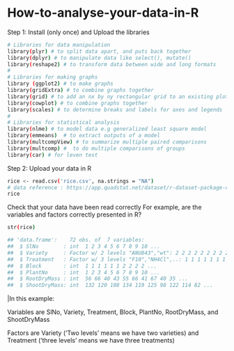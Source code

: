 # How-to-analyse-your-data-in-R

Step 1: Install (only once) and Upload the libraries
```bash
# Libraries for data manipulation
library(plyr) # to split data apart, and puts back together
library(dplyr) # to manipulate data like select(), mutate()
library(reshape2) # to transform data between wide and long formats
#
# Libraries for making graphs
library (ggplot2) # to make graphs
library(gridExtra) # to combine graphs together
library(grid) # to add an nx by ny rectangular grid to an existing plot
library(cowplot) # to combine graphs together
library(scales) # to determine breaks and labels for axes and legends
#
# Libraries for statistical analysis
library(nlme) # to model data e.g generalized least square model
library(emmeans)  # to extract outputs of a model
library(multcompView) # to summarize multiple paired comparisons
library(multcomp) #  to do multiple comparisons of groups
library(car) # for leven test

```


Step 2: Upload your data in R
```bash
rice <- read.csv('rice.csv', na.strings = "NA") 
# data reference : https://app.quadstat.net/dataset/r-dataset-package-daag-rice
rice
```

Check that your data have been read correctly
For example, are the variables and factors correctly presented in R?
```bash
str(rice)
```

```bash
## 'data.frame':    72 obs. of  7 variables:
##  $ SlNo        : int  1 2 3 4 5 6 7 8 9 10 ...
##  $ Variety     : Factor w/ 2 levels "ANU843","wt": 2 2 2 2 2 2 2 2 2 2 ...
##  $ Treatment   : Factor w/ 3 levels "F10","NH4Cl",..: 1 1 1 1 1 1 1 1 1 1 ...
##  $ Block       : int  1 1 1 1 1 1 2 2 2 2 ...
##  $ PlantNo     : int  1 2 3 4 5 6 7 8 9 10 ...
##  $ RootDryMass : int  56 66 40 43 55 66 41 67 40 35 ...
##  $ ShootDryMass: int  132 120 108 134 119 125 98 122 114 82 ...
```

|In this example:

Variables are SlNo, Variety, Treatment, Block, PlantNo, RootDryMass, and ShootDryMass

Factors are Variety (‘Two levels’ means we have two varieties) and Treatment (‘three levels’ means we have three treatments)



